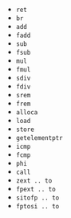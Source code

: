 * `ret`
* `br`
* `add`
* `fadd`
* `sub`
* `fsub`
* `mul`
* `fmul`
* `sdiv`
* `fdiv`
* `srem`
* `frem`
* `alloca`
* `load`
* `store`
* `getelementptr`
* `icmp`
* `fcmp`
* `phi`
* `call`
* `zext .. to`
* `fpext .. to`
* `sitofp .. to`
* `fptosi .. to`
